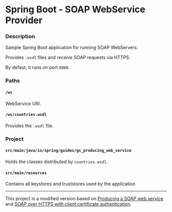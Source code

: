 # Spring Boot - SOAP WebService Provider

### Description

Sample Spring Boot application for running SOAP WebServers.

Provides `.wsdl` files and receive SOAP requests via HTTPS.

By defaut, it runs on port `8080`.

### Paths

#### `/ws`

WebService URI.

#### `/ws/countries.wsdl`

Provides the `.wsdl` file.

### Project

#### `src/main/java/io/spring/guides/gs_producing_web_service`

Holds the classes distributed by `countries.wsdl`.

#### `src/main/resources`

Contains all keystores and truststores used by the application 

---

This project is a modified version based on [Producing a SOAP web service][1] and [SOAP over HTTPS with client certificate authentication][2].

[1]: https://spring.io/guides/gs/producing-web-service/
[2]: http://zoltanaltfatter.com/2016/04/30/soap-over-https-with-client-certificate-authentication/